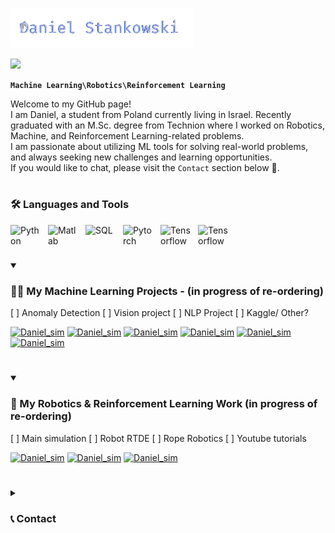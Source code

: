 <p align="left">
  <a href="https://github.com/DenverCoder1">
    <img src="https://github.com/danielstankw/danielstankw/blob/main/name_no_bg.png" alt="Jonah Lawrence" /></a>
</p>

<p align="left">
   <a>
    <img src="https://readme-typing-svg.demolab.com?font=Fira+Code&pause=1000&color=A1B3F7&width=435&lines=Machine+Learning+%26+Robotics;Looking+for+learning+opportunities" /></a>
</p>

**`Machine Learning\Robotics\Reinforcement Learning`**

Welcome to my GitHub page! </br>
I am Daniel, a student from Poland currently living in Israel. Recently graduated with an M.Sc. degree from Technion where I worked on Robotics, Machine, and Reinforcement Learning-related problems. </br>
I am passionate about utilizing ML tools for solving real-world problems, and always seeking new challenges and learning opportunities. </br>
If you would like to chat, please visit the `Contact` section below 🙂. 

#

### 🛠️ Languages and Tools

<img align="left" alt="Python" width="50px" style="padding-right:10px;" src="https://cdn.jsdelivr.net/gh/devicons/devicon/icons/python/python-original-wordmark.svg"/>
<img align="left" alt="Matlab" width="50px" style="padding-right:10px;" src="https://cdn.jsdelivr.net/gh/devicons/devicon/icons/matlab/matlab-original.svg" />
<img align="left" alt="SQL" width="50px" style="padding-right:10px;" src="https://cdn.jsdelivr.net/gh/devicons/devicon/icons/mysql/mysql-original-wordmark.svg" />
<img align="left" alt="Pytorch" width="50px" style="padding-right:10px;" src="https://cdn.jsdelivr.net/gh/devicons/devicon/icons/pytorch/pytorch-original.svg" />
<img align="left" alt="Tensorflow" width="50px" style="padding-right:10px;" src="https://cdn.jsdelivr.net/gh/devicons/devicon/icons/tensorflow/tensorflow-original.svg" />
<img align="left" alt="Tensorflow" width="50px" style="padding-right:10px;" src="https://cdn.jsdelivr.net/gh/devicons/devicon/icons/git/git-original.svg" />

<br />

#

<details open> 
  <summary><h3>👨‍💻 My Machine Learning Projects - (in progress of re-ordering)</h3></summary>

  [ ] Anomaly Detection
  [ ] Vision project
  [ ] NLP Project
  [ ] Kaggle/ Other? 

   <p align="left">
    <a href="https://github.com/danielstankw/Daniel_simulation"><img width="278" src="https://github-readme-stats.vercel.app/api/pin/?username=danielstankw&repo=Daniel_simulation&theme=react&bg_color=1F222E&title_color=F85D7F&hide_border=true&icon_color=F8D866&show_icons=false&show_description=false" alt="Daniel_sim"></a>
    <a href="https://github.com/danielstankw/Daniel_simulation"><img width="278" src="https://github-readme-stats.vercel.app/api/pin/?username=danielstankw&repo=Daniel_simulation&theme=react&bg_color=1F222E&title_color=F85D7F&hide_border=true&icon_color=F8D866&show_icons=false&show_description=false" alt="Daniel_sim"></a>
    <a href="https://github.com/danielstankw/Daniel_simulation"><img width="278" src="https://github-readme-stats.vercel.app/api/pin/?username=danielstankw&repo=Daniel_simulation&theme=react&bg_color=1F222E&title_color=F85D7F&hide_border=true&icon_color=F8D866&show_icons=false&show_description=false" alt="Daniel_sim"></a>
    <a href="https://github.com/danielstankw/Daniel_simulation"><img width="278" src="https://github-readme-stats.vercel.app/api/pin/?username=danielstankw&repo=Daniel_simulation&theme=react&bg_color=1F222E&title_color=F85D7F&hide_border=true&icon_color=F8D866&show_icons=false&show_description=false" alt="Daniel_sim"></a>
    <a href="https://github.com/danielstankw/Daniel_simulation"><img width="278" src="https://github-readme-stats.vercel.app/api/pin/?username=danielstankw&repo=Daniel_simulation&theme=react&bg_color=1F222E&title_color=F85D7F&hide_border=true&icon_color=F8D866&show_icons=false&show_description=false" alt="Daniel_sim"></a>
     <a href="https://github.com/danielstankw/Daniel_simulation"><img width="278" src="https://github-readme-stats.vercel.app/api/pin/?username=danielstankw&repo=Daniel_simulation&theme=react&bg_color=1F222E&title_color=F85D7F&hide_border=true&icon_color=F8D866&show_icons=false&show_description=false" alt="Daniel_sim"></a>
  </p>
</details>

#

<details open> 
  <summary><h3>🤖 My Robotics & Reinforcement Learning Work (in progress of re-ordering)</h3></summary>

  [ ] Main simulation
  [ ] Robot RTDE
  [ ] Rope Robotics
  [ ] Youtube tutorials

   <p align="left">
    <a href="https://github.com/danielstankw/Daniel_simulation"><img width="278" src="https://github-readme-stats.vercel.app/api/pin/?username=danielstankw&repo=Daniel_simulation&theme=react&bg_color=1F222E&title_color=6fdc6f&hide_border=true&icon_color=F8D866&show_icons=false&show_description=false" alt="Daniel_sim"></a>
    <a href="https://github.com/danielstankw/Daniel_simulation"><img width="278" src="https://github-readme-stats.vercel.app/api/pin/?username=danielstankw&repo=Daniel_simulation&theme=react&bg_color=1F222E&title_color=6fdc6f&hide_border=true&icon_color=F8D866&show_icons=false&show_description=false" alt="Daniel_sim"></a>
    <a href="https://github.com/danielstankw/Daniel_simulation"><img width="278" src="https://github-readme-stats.vercel.app/api/pin/?username=danielstankw&repo=Daniel_simulation&theme=react&bg_color=1F222E&title_color=6fdc6f&hide_border=true&icon_color=F8D866&show_icons=false&show_description=false" alt="Daniel_sim"></a>
  </p>
</details>

#

<details closed> 
  <summary><h3>📞 Contact</h3></summary>
  
Hello!
If you would like to collaborate on some project, have a question, or just want to connect, I would be happy to get to know you!
The best way to contact me is via connecting on LinkedIn.
<p align="left">
  <a href="https://www.linkedin.com/in/danielstankowski/"><img width="32px" alt="LinkedIn" title="LinkedIn" src="https://i.imgur.com/B1QTZc8.png"/></a>
</p>

</details>



          
          
